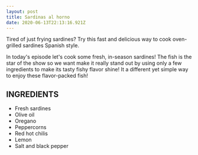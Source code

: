 ```yaml
---
layout: post
title: Sardinas al horno
date: 2020-06-13T22:13:16.921Z
---
```

Tired of just frying sardines? Try this fast and delicious way to cook oven-grilled sardines Spanish style.

In today's episode let's cook some fresh, in-season sardines! The fish is the star of the show so we want make it really stand out by using only a few ingredients to make its tasty fishy flavor shine! It a different yet simple way to enjoy these flavor-packed fish!

## INGREDIENTS

* Fresh sardines
* Olive oil
* Oregano
* Peppercorns
* Red hot chilis
* Lemon
* Salt and black pepper